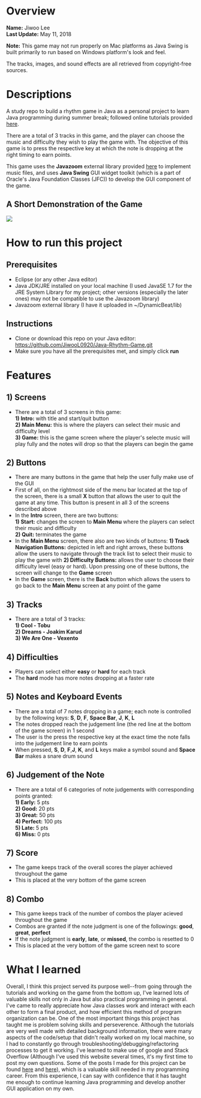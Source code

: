 # Overview
**Name:** Jiwoo Lee  
**Last Update:** May 11, 2018 

**Note:** This game may not run properly on Mac platforms as Java Swing is built primarily to run based on Windows platform's look and feel.

The tracks, images, and sound effects are all retrieved from copyright-free sources.

# Descriptions
A study repo to build a rhythm game in Java as a personal project to learn Java programming during summer break; followed online tutorials provided [here](https://blog.naver.com/ndb796/220997028385).

There are a total of 3 tracks in this game, and the player can choose the music and difficulty they wish to play the game with. The objective of this game is to press the respective key at which the note is dropping at the right timing to earn points.

This game uses the **Javazoom** external library provided [here](http://www.javazoom.net/index.shtml) to implement music files, and uses **Java Swing** GUI widget toolkit (which is a part of Oracle's Java Foundation Classes (JFC)) to develop the GUI component of the game.


## A Short Demonstration of the Game
![](DynamicBeat.gif)


# How to run this project
## Prerequisites
* Eclipse (or any other Java editor)
* Java JDK/JRE installed on your local machine (I used JavaSE 1.7 for the JRE System Library for my project; other versions (especially the later ones) may not be compatible to use the Javazoom library)
* Javazoom external library (I have it uploaded in ~/DynamicBeat/lib)

## Instructions
* Clone or download this repo on your Java editor: https://github.com/JiwooL0920/Java-Rhythm-Game.git
* Make sure you have all the prerequisites met, and simply click **run**


# Features
## 1) Screens
* There are a total of 3 screens in this game:  
    **1) Intro:** with title and start/quit button  
    **2) Main Menu:** this is where the players can select their music and difficulty level  
    **3) Game:** this is the game screen where the player's selecte music will play fully and the notes will drop so that the players can begin the game

## 2) Buttons
* There are many buttons in the game that help the user fully make use of the GUI
* First of all, on the rightmost side of the menu bar located at the top of the screen, there is a small **X** button that allows the user to quit the game at any time. This button is present in all 3 of the screens described above
* In the **Intro** screen, there are two buttons:   
    **1) Start:** changes the screen to **Main Menu** where the players can select their music and difficulty  
    **2) Quit:** terminates the game
* In the **Main Menu** screen, there also are two kinds of buttons:
    **1) Track Navigation Buttons:** depicted in left and right arrows, these buttons allow the users to navigate through the track list to select their music to play the game with
    **2) Difficulty Buttons:** allows the user to choose their difficulty level (easy or hard). Upon pressing one of these buttons, the screen will change to the **Game** screen 
* In the **Game** screen, there is the **Back** button which allows the users to go back to the **Main Menu** screen at any point of the game

## 3) Tracks
* There are a total of 3 tracks:   
    **1) Cool - Tobu**  
    **2) Dreams - Joakim Karud**  
    **3) We Are One - Vexento**  

## 4) Difficulties
* Players can select either **easy** or **hard** for each track 
* The **hard** mode has more notes dropping at a faster rate

## 5) Notes and Keyboard Events
* There are a total of 7 notes dropping in a game; each note is controlled by the following keys: **S**, **D**, **F**, **Space Bar**, **J**, **K**, **L**
* The notes dropped reach the judgement line (the red line at the bottom of the game screen) in 1 second
* The user is the press the respective key at the exact time the note falls into the judgement line to earn points
* When pressed, **S**, **D**, **F**,**J**, **K**, and **L** keys make a symbol sound and **Space Bar** makes a snare drum sound


## 6) Judgement of the Note
* There are a total of 6 categories of note judgements with corresponding points granted:  
    **1) Early:** 5 pts  
    **2) Good:** 20 pts  
    **3) Great:** 50 pts  
    **4) Perfect:** 100 pts   
    **5) Late:** 5 pts  
    **6) Miss:** 0 pts  

## 7) Score
* The game keeps track of the overall scores the player achieved throughout the game
* This is placed at the very bottom of the game screen 

## 8) Combo
* This game keeps track of the number of combos the player acieved throughout the game
* Combos are granted if the note judgment is one of the followings: **good**, **great**, **perfect**
* If the note judgment is **early**, **late**, or **missed**, the combo is resetted to 0
* This is placed at the very bottom of the game screen next to score

# What I learned 
Overall, I think this project served its purpose well--from going through the tutorials and working on the game from the bottom up, I've learned lots of valuable skills not only in Java but also practical programming in general. I've came to really appreciate how Java classes work and interact with each other to form a final product, and how efficient this method of program organization can be. One of the most important things this project has taught me is problem solving skills and perseverence. Although the tutorials are very well made with detailed background information, there were many aspects of the code/setup that didn't really worked on my local machine, so I had to constantly go through troubleshooting/debugging/refactoring processes to get it working. I've learned to make use of google and Stack Overflow (Although I've used this website several times, it's my first time to post my own questions. Some of the posts I made for this project can be found [here](https://stackoverflow.com/questions/56013975/im-having-trouble-importing-javazoom-library-in-eclipse) and [here](https://stackoverflow.com/questions/56028383/java-menubar-hiding-background-image)), which is a valuable skill needed in my programming career. From this experience, I can say with confidence that it has taught me enough to continue learning Java programming and develop another GUI application on my own. 
